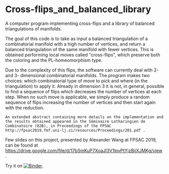 # Cross-flips_and_balanced_library

A computer program implementing cross-flips and a library of balanced triangulations of manifolds.

The goal of this code is to take as input a balanced triangulation of a combinatorial manifold with a high number of vertices, and return a balanced triangulation of the same manifold with fewer vertices. This is obtained performing local moves called "cross-flips", which preserve both the coloring and the PL-homeomorphism type. 

Due to the complexity of this flips, the software can currently deal with 2- and 3- dimensional combinatorial manifolds. The program makes two choices: which combinatorial type of move to pick and where (in the triangulation) to apply it. Already in dimension 3 it is not, in general, possible to find a sequence of flips which decreases the number of vertices at each step. When no such move is applicable, we simply produce a random sequence of flips increasing the number of vertices and then start again with the reduction.  

	An extended abstract containing more details on the implementation and the results obtained appeared in the Séminaire Lotharingien de Combinatoire (82B), in Proceedings of the FPSAC http://fpsac2019.fmf.uni-lj.si/resources/Proceedings/201.pdf .

Few slides on this project, presented by Alexander Wang at FPSAC 2019, can be found at https://drive.google.com/file/d/17bSmKuP7XoaJl3V1lpyPtYjzBiiXJMKg/view .
 
Try it on [![Binder](https://mybinder.org/badge_logo.svg)](https://mybinder.org/v2/gh/nthiery/Cross-flips_and_balanced_library/master?filepath=demo.ipynb).


